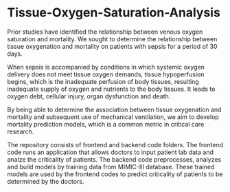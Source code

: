 # Tissue-Oxygen-Saturation-Analysis

Prior studies have identified the relationship between venous oxygen saturation and mortality.  We sought to determine the relationship between tissue oxygenation and mortality on patients with sepsis for a period of 30 days. 

When sepsis is accompanied by conditions in which systemic oxygen delivery does not meet tissue oxygen demands, tissue hypoperfusion begins, which is the inadequate perfusion of body tissues, resulting inadequate supply of oxygen and nutrients to the body tissues. It leads to oxygen debt, cellular injury, organ dysfunction and death. 

By being able to determine the association between tissue oxygenation and mortality and subsequent use of mechanical ventilation, we aim to develop mortality prediction models, which is a common metric in critical care research.

The repository consists of frontend and backend code folders. The frontend code runs an application that allows doctors to input patient lab data and analze the criticality of patients. The backend code preprocesses, analyzes and build models by training data from MIMIC-III database. These trained models are used by the frontend codes to predict criticality of patients to be determined by the doctors.
